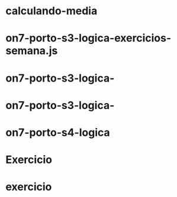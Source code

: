 # calculando-media
# on7-porto-s3-logica-exercicios-semana.js
# on7-porto-s3-logica-
# on7-porto-s3-logica-
# on7-porto-s4-logica
# Exercicio
# exercicio
